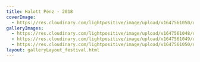 ```yaml
---
title: Halott Pénz - 2018
coverImage:
  - https://res.cloudinary.com/lightpositive/image/upload/v1647561050/uploads/Halott%20P%C3%A9nz%20-%202018/HP2018.jpg
galleryImages: 
  - https://res.cloudinary.com/lightpositive/image/upload/v1647561048/uploads/Halott%20P%C3%A9nz%20-%202018/HP20181.jpg
  - https://res.cloudinary.com/lightpositive/image/upload/v1647561049/uploads/Halott%20P%C3%A9nz%20-%202018/HP20182.jpg
  - https://res.cloudinary.com/lightpositive/image/upload/v1647561050/uploads/Halott%20P%C3%A9nz%20-%202018/HP2018.jpg
layout: galleryLayout_festival.html
---
```

